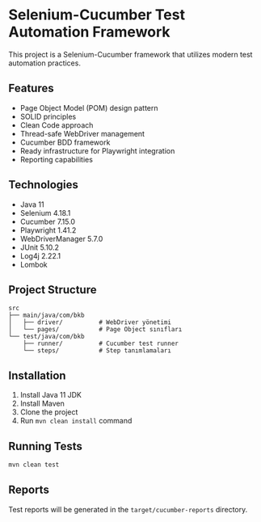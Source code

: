 # Selenium-Cucumber Test Automation Framework

This project is a Selenium-Cucumber framework that utilizes modern test automation practices.

## Features

- Page Object Model (POM) design pattern
- SOLID principles
- Clean Code approach
- Thread-safe WebDriver management
- Cucumber BDD framework
- Ready infrastructure for Playwright integration
- Reporting capabilities

## Technologies

- Java 11
- Selenium 4.18.1
- Cucumber 7.15.0
- Playwright 1.41.2
- WebDriverManager 5.7.0
- JUnit 5.10.2
- Log4j 2.22.1
- Lombok

## Project Structure

```
src
├── main/java/com/bkb
│   ├── driver/          # WebDriver yönetimi
│   └── pages/           # Page Object sınıfları
└── test/java/com/bkb
    ├── runner/          # Cucumber test runner
    └── steps/           # Step tanımlamaları
```

## Installation

1. Install Java 11 JDK
2. Install Maven
3. Clone the project
4. Run `mvn clean install` command

## Running Tests

```bash
mvn clean test
```

## Reports

Test reports will be generated in the `target/cucumber-reports` directory. 
